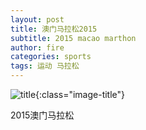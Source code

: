 ```yaml
---
layout: post
title: 澳门马拉松2015
subtitle: 2015 macao marthon
author: fire
categories: sports 
tags: 运动 马拉松
---
```


![title](https://image.sideproject.cn/titlex/titlex_024.jpg){:class="image-title"}

2015澳门马拉松

